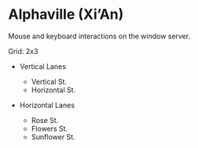 # Alphaville (Xi’An)

Mouse and keyboard interactions on the window server.

Grid: 2x3

* Vertical Lanes
    - Vertical St.
    - Horizontal St.

* Horizontal Lanes
    - Rose St.
    - Flowers St.
    - Sunflower St.
